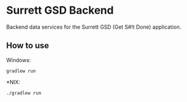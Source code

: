 # Surrett GSD Backend
Backend data services for the Surrett GSD (Get S#!t Done) application.

## How to use
Windows:  
```dos
gradlew run
``` 

*NIX:
```shell
./gradlew run
```
